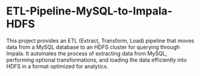 # ETL-Pipeline-MySQL-to-Impala-HDFS
This project provides an ETL (Extract, Transform, Load) pipeline that moves data from a MySQL database to an HDFS cluster for querying through Impala. It automates the process of extracting data from MySQL, performing optional transformations, and loading the data efficiently into HDFS in a format optimized for analytics.

